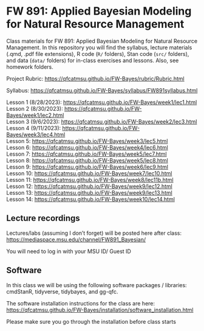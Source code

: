 # FW 891: Applied Bayesian Modeling for Natural Resource Management

Class materials for FW 891: Applied Bayesian Modeling for Natural
Resource Management. In this repository you will find the syllabus,
lecture materials (.qmd, .pdf file extensions), R code (`R/` folders),
Stan code (`src/` folders), and data (`data/` folders) for in-class
exercises and lessons. Also, see homework folders.

Project Rubric: <https://qfcatmsu.github.io/FW-Bayes/rubric/Rubric.html>

Syllabus:
<https://qfcatmsu.github.io/FW-Bayes/syllabus/FW891syllabus.html>

Lesson 1 (8/28/2023):
<https://qfcatmsu.github.io/FW-Bayes/week1/lec1.html>  
Lesson 2 (8/30/2023):
<https://qfcatmsu.github.io/FW-Bayes/week1/lec2.html>  
Lesson 3 (9/6/2023):
<https://qfcatmsu.github.io/FW-Bayes/week2/lec3.html>  
Lesson 4 (9/11/2023):
<https://qfcatmsu.github.io/FW-Bayes/week3/lec4.html>  
Lesson 5: <https://qfcatmsu.github.io/FW-Bayes/week3/lec5.html><br>
Lesson 6: <https://qfcatmsu.github.io/FW-Bayes/week4/lec6.html><br>
Lesson 7: <https://qfcatmsu.github.io/FW-Bayes/week5/lec7.html><br>
Lesson 8: <https://qfcatmsu.github.io/FW-Bayes/week5/lec8.html><br>
Lesson 9: <https://qfcatmsu.github.io/FW-Bayes/week6/lec9.html><br>
Lesson 10: <https://qfcatmsu.github.io/FW-Bayes/week7/lec10.html><br>
Lesson 11: <https://qfcatmsu.github.io/FW-Bayes/week8/lec11b.html><br>
Lesson 12: <https://qfcatmsu.github.io/FW-Bayes/week9/lec12.html><br>
Lesson 13: <https://qfcatmsu.github.io/FW-Bayes/week9/lec13.html><br>
Lesson 14: <https://qfcatmsu.github.io/FW-Bayes/week10/lec14.html>  

## Lecture recordings

Lectures/labs (assuming I don’t forget) will be posted here after
class:  
<https://mediaspace.msu.edu/channel/FW891_Bayesian/>  
  
You will need to log in with your MSU ID/ Guest ID

## Software

In this class we will be using the following software packages /
libraries: cmdStanR, tidyverse, tidybayes, and gg-qfc.

The software installation instructions for the class are here:  
<a
href="https://qfcatmsu.github.io/FW-Bayes/installation/software_installation.html"
target="_blank">https://qfcatmsu.github.io/FW-Bayes/installation/software_installation.html</a>

Please make sure you go through the installation before class starts
